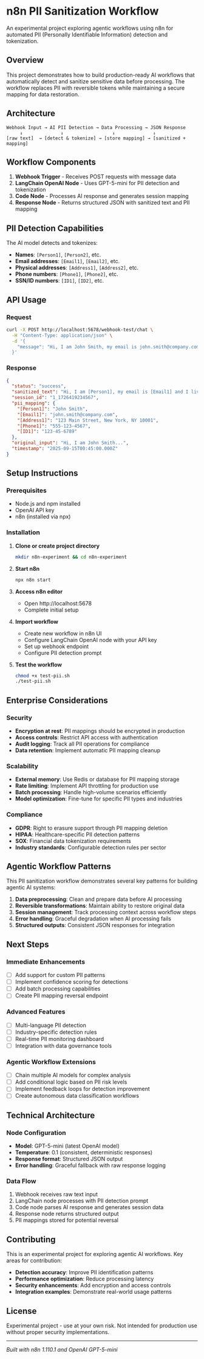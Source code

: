 # n8n PII Sanitization Workflow

An experimental project exploring agentic workflows using n8n for automated PII (Personally Identifiable Information) detection and tokenization.

## Overview

This project demonstrates how to build production-ready AI workflows that automatically detect and sanitize sensitive data before processing. The workflow replaces PII with reversible tokens while maintaining a secure mapping for data restoration.

## Architecture

```
Webhook Input → AI PII Detection → Data Processing → JSON Response
     ↓              ↓                  ↓              ↓
[raw text]  → [detect & tokenize] → [store mapping] → [sanitized + mapping]
```

## Workflow Components

1. **Webhook Trigger** - Receives POST requests with message data
2. **LangChain OpenAI Node** - Uses GPT-5-mini for PII detection and tokenization
3. **Code Node** - Processes AI response and generates session mapping
4. **Response Node** - Returns structured JSON with sanitized text and PII mapping

## PII Detection Capabilities

The AI model detects and tokenizes:
- **Names**: `[Person1]`, `[Person2]`, etc.
- **Email addresses**: `[Email1]`, `[Email2]`, etc.
- **Physical addresses**: `[Address1]`, `[Address2]`, etc.
- **Phone numbers**: `[Phone1]`, `[Phone2]`, etc.
- **SSN/ID numbers**: `[ID1]`, `[ID2]`, etc.

## API Usage

### Request
```bash
curl -X POST http://localhost:5678/webhook-test/chat \
  -H "Content-Type: application/json" \
  -d '{
    "message": "Hi, I am John Smith, my email is john.smith@company.com and I live at 123 Main Street, New York, NY 10001. My phone is 555-123-4567 and my SSN is 123-45-6789."
  }'
```

### Response
```json
{
  "status": "success",
  "sanitized_text": "Hi, I am [Person1], my email is [Email1] and I live at [Address1]. My phone is [Phone1] and my SSN is [ID1].",
  "session_id": "1_1726419234567",
  "pii_mapping": {
    "[Person1]": "John Smith",
    "[Email1]": "john.smith@company.com", 
    "[Address1]": "123 Main Street, New York, NY 10001",
    "[Phone1]": "555-123-4567",
    "[ID1]": "123-45-6789"
  },
  "original_input": "Hi, I am John Smith...",
  "timestamp": "2025-09-15T00:45:00.000Z"
}
```

## Setup Instructions

### Prerequisites
- Node.js and npm installed
- OpenAI API key
- n8n (installed via npx)

### Installation

1. **Clone or create project directory**
   ```bash
   mkdir n8n-experiment && cd n8n-experiment
   ```

2. **Start n8n**
   ```bash
   npx n8n start
   ```

3. **Access n8n editor**
   - Open http://localhost:5678
   - Complete initial setup

4. **Import workflow**
   - Create new workflow in n8n UI
   - Configure LangChain OpenAI node with your API key
   - Set up webhook endpoint
   - Configure PII detection prompt

5. **Test the workflow**
   ```bash
   chmod +x test-pii.sh
   ./test-pii.sh
   ```

## Enterprise Considerations

### Security
- **Encryption at rest**: PII mappings should be encrypted in production
- **Access controls**: Restrict API access with authentication
- **Audit logging**: Track all PII operations for compliance
- **Data retention**: Implement automatic PII mapping cleanup

### Scalability
- **External memory**: Use Redis or database for PII mapping storage
- **Rate limiting**: Implement API throttling for production use
- **Batch processing**: Handle high-volume scenarios efficiently
- **Model optimization**: Fine-tune for specific PII types and industries

### Compliance
- **GDPR**: Right to erasure support through PII mapping deletion
- **HIPAA**: Healthcare-specific PII detection patterns
- **SOX**: Financial data tokenization requirements
- **Industry standards**: Configurable detection rules per sector

## Agentic Workflow Patterns

This PII sanitization workflow demonstrates several key patterns for building agentic AI systems:

1. **Data preprocessing**: Clean and prepare data before AI processing
2. **Reversible transformations**: Maintain ability to restore original data
3. **Session management**: Track processing context across workflow steps
4. **Error handling**: Graceful degradation when AI processing fails
5. **Structured outputs**: Consistent JSON responses for integration

## Next Steps

### Immediate Enhancements
- [ ] Add support for custom PII patterns
- [ ] Implement confidence scoring for detections
- [ ] Add batch processing capabilities
- [ ] Create PII mapping reversal endpoint

### Advanced Features
- [ ] Multi-language PII detection
- [ ] Industry-specific detection rules
- [ ] Real-time PII monitoring dashboard
- [ ] Integration with data governance tools

### Agentic Workflow Extensions
- [ ] Chain multiple AI models for complex analysis
- [ ] Add conditional logic based on PII risk levels
- [ ] Implement feedback loops for detection improvement
- [ ] Create autonomous data classification workflows

## Technical Architecture

### Node Configuration
- **Model**: GPT-5-mini (latest OpenAI model)
- **Temperature**: 0.1 (consistent, deterministic responses)
- **Response format**: Structured JSON output
- **Error handling**: Graceful fallback with raw response logging

### Data Flow
1. Webhook receives raw text input
2. LangChain node processes with PII detection prompt
3. Code node parses AI response and generates session data
4. Response node returns structured output
5. PII mappings stored for potential reversal

## Contributing

This is an experimental project for exploring agentic AI workflows. Key areas for contribution:

- **Detection accuracy**: Improve PII identification patterns
- **Performance optimization**: Reduce processing latency
- **Security enhancements**: Add encryption and access controls
- **Integration examples**: Demonstrate real-world usage patterns

## License

Experimental project - use at your own risk. Not intended for production use without proper security implementations.

---

*Built with n8n 1.110.1 and OpenAI GPT-5-mini*